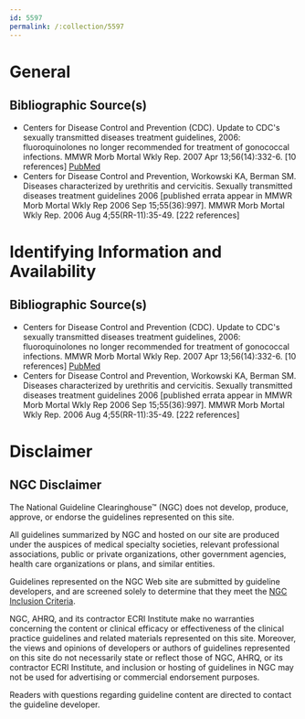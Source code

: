 ```yaml
---
id: 5597
permalink: /:collection/5597
---
```


# General

## Bibliographic Source(s)

- Centers for Disease Control and Prevention (CDC). Update to CDC's sexually transmitted diseases treatment guidelines, 2006: fluoroquinolones no longer recommended for treatment of gonococcal infections. MMWR Morb Mortal Wkly Rep. 2007 Apr 13;56(14):332-6. [10 references] [ PubMed ](http://www.ncbi.nlm.nih.gov/entrez/query.fcgi?cmd=Retrieve&db=pubmed&dopt=Abstract&list_uids=17431378)
- Centers for Disease Control and Prevention, Workowski KA, Berman SM. Diseases characterized by urethritis and cervicitis. Sexually transmitted diseases treatment guidelines 2006 [published errata appear in MMWR Morb Mortal Wkly Rep 2006 Sep 15;55(36):997]. MMWR Morb Mortal Wkly Rep. 2006 Aug 4;55(RR-11):35-49. [222 references]

# Identifying Information and Availability

## Bibliographic Source(s)

- Centers for Disease Control and Prevention (CDC). Update to CDC's sexually transmitted diseases treatment guidelines, 2006: fluoroquinolones no longer recommended for treatment of gonococcal infections. MMWR Morb Mortal Wkly Rep. 2007 Apr 13;56(14):332-6. [10 references] [ PubMed ](http://www.ncbi.nlm.nih.gov/entrez/query.fcgi?cmd=Retrieve&db=pubmed&dopt=Abstract&list_uids=17431378)
- Centers for Disease Control and Prevention, Workowski KA, Berman SM. Diseases characterized by urethritis and cervicitis. Sexually transmitted diseases treatment guidelines 2006 [published errata appear in MMWR Morb Mortal Wkly Rep 2006 Sep 15;55(36):997]. MMWR Morb Mortal Wkly Rep. 2006 Aug 4;55(RR-11):35-49. [222 references]

# Disclaimer

## NGC Disclaimer

The National Guideline Clearinghouse™ (NGC) does not develop, produce, approve, or endorse the guidelines represented on this site.

All guidelines summarized by NGC and hosted on our site are produced under the auspices of medical specialty societies, relevant professional associations, public or private organizations, other government agencies, health care organizations or plans, and similar entities.

Guidelines represented on the NGC Web site are submitted by guideline developers, and are screened solely to determine that they meet the [NGC Inclusion Criteria](/help-and-about/summaries/inclusion-criteria).

NGC, AHRQ, and its contractor ECRI Institute make no warranties concerning the content or clinical efficacy or effectiveness of the clinical practice guidelines and related materials represented on this site. Moreover, the views and opinions of developers or authors of guidelines represented on this site do not necessarily state or reflect those of NGC, AHRQ, or its contractor ECRI Institute, and inclusion or hosting of guidelines in NGC may not be used for advertising or commercial endorsement purposes.

Readers with questions regarding guideline content are directed to contact the guideline developer.

